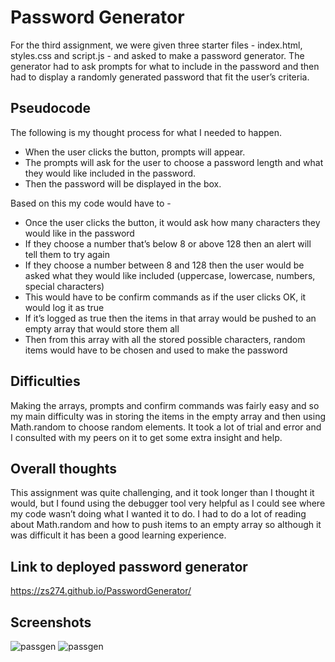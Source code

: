 # Password Generator

For the third assignment, we were given three starter files - index.html, styles.css and script.js - and asked to make a password generator. The generator had to ask prompts for what to include in the password and then had to display a randomly generated password that fit the user’s criteria. 

## Pseudocode

The following is my thought process for what I needed to happen.
- When the user clicks the button, prompts will appear.
- The prompts will ask for the user to choose a password length and what they would like included in the password. 
- Then the password will be displayed in the box.

Based on this my code would have to - 
- Once the user clicks the button, it would ask how many characters they would like in the password
- If they choose a number that’s below 8 or above 128 then an alert will tell them to try again
- If they choose a number between 8 and 128 then the user would be asked what they would like included (uppercase, lowercase, numbers, special characters)
- This would have to be confirm commands as if the user clicks OK, it would log it as true
- If it’s logged as true then the items in that array would be pushed to an empty array that would store them all
- Then from this array with all the stored possible characters, random items would have to be chosen and used to make the password 

## Difficulties

Making the arrays, prompts and confirm commands was fairly easy and so my main difficulty was in storing the items in the empty array and then using Math.random to choose random elements. It took a lot of trial and error and I consulted with my peers on it to get some extra insight and help. 

## Overall thoughts

This assignment was quite challenging, and it took longer than I thought it would, but I found using the debugger tool very helpful as I could see where my code wasn’t doing what I wanted it to do. I had to do a lot of reading about Math.random and how to push items to an empty array so although it was difficult it has been a good learning experience.

## Link to deployed password generator

https://zs274.github.io/PasswordGenerator/

## Screenshots
![passgen](https://user-images.githubusercontent.com/74627515/102718722-89171c00-42e1-11eb-9c23-69806d3d5318.png)
![passgen](https://user-images.githubusercontent.com/74627515/102718908-bdd7a300-42e2-11eb-9bfd-90a45ceeb5ab.png)

